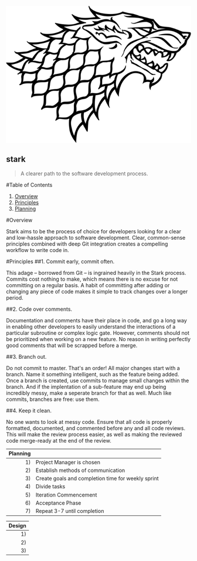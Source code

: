 ![Logo](stark.png)

stark
-----
>A clearer path to the software development process.

#Table of Contents
1. [Overview](#overview)  
2. [Principles](#principles)
3. [Planning](|planning)

#Overview

Stark aims to be the process of choice for developers looking for a clear and low-hassle approach to software development. Clear, common-sense principles combined with deep Git integration creates a compelling workflow to write code in.

#Principles
##1. Commit early, commit often.

This adage – borrowed from Git – is ingrained heavily in the Stark process. Commits cost nothing to make, which means there is no excuse for not committing on a regular basis. A habit of committing after adding or changing any piece of code makes it simple to track changes over a longer period.

##2. Code over comments.

Documentation and comments have their place in code, and go a long way in enabling other developers to easily understand the interactions of a particular subroutine or complex logic gate. However, comments should not be prioritized when working on a new feature. No reason in writing perfectly good comments that will be scrapped before a merge.

##3. Branch out.

Do not commit to master. That's an order! All major changes start with a branch. Name it something intelligent, such as the feature being added. Once a branch is created, use commits to manage small changes within the branch. And if the implentation of a sub-feature may end up being incredibly messy, make a seperate branch for that as well. Much like commits, branches are free: use them.

##4. Keep it clean.

No one wants to look at messy code. Ensure that all code is properly formatted, documented, and commented before any and all code reviews. This will make the review process easier, as well as making the reviewed code merge-ready at the end of the review.

|Planning | |
|-----------:|---------|
|1) | Project Manager is chosen |
|2) | Establish methods of communication |
|3) | Create goals and completion time for weekly sprint |
|4) | Divide tasks |
|5) | Iteration Commencement |
|6) | Acceptance Phase |
|7) | Repeat 3-7 until completion |

|Design|
|------:|
|1)| 
|2)|
|3)|


